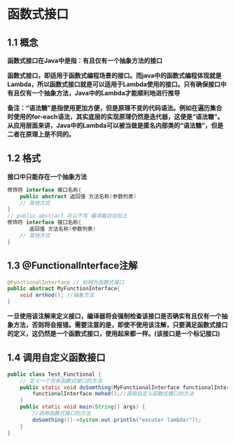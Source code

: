 # 函数式接口

## 1.1 概念

**函数式接口在Java中是指：有且仅有一个抽象方法的接口**

**函数式接口，即适用于函数式编程场景的接口。而java中的函数式编程体现就是Lambda，所以函数式接口就是可以适用于Lambda使用的接口。只有确保接口中有且仅有一个抽象方法，Java中的Lambda才能顺利地进行推导**

**备注：“语法糖"是指使用更加方便，但是原理不变的代码语法。例如在遍历集合时使用的for-each语法，其实底层的实现原理仍然是迭代器，这便是“语法糖”。从应用层面来讲，Java中的Lambda可以被当做是匿名内部类的“语法糖”，但是二者在原理上是不同的。**

## 1.2 格式

**接口中只能存在一个抽象方法**

```java
修饰符 interface 接口名称{
    public abstract 返回值 方法名称(参数列表)
    // 其他方式 
}
// public abstract 可以不写 编译器自动加上
修饰符 interface 接口名称{
       返回值 方法名称(参数列表)
    // 其他方式 
}
```

## 1.3 @FunctionalInterface注解

```java
@FunctionalInterface // 标明为函数式接口
public abstract MyFunctionInterface{
    void mrthod(); //抽象方法
}
```

**一旦使用该注解来定义接口，编译器将会强制检查该接口是否确实有且仅有一个抽象方法，否则将会报错。需要注意的是，即使不使用该注解，只要满足函数式接口的定义，这仍然是一个函数式接口，使用起来都一样。(该接口是一个标记接口)**

## 1.4  调用自定义函数接口

```java
public class Test_Functional {
    // 定义一个含有函数式接口的方法
    public static void doSomthing(MyFunctionalInterface functionalInterface) {
        functionalInterface.mehod();//调用自定义函数式接口的方法
    }
    public static void main(String[] args) {
        //调用函数式接口的方法
        doSomthing(()->System.out.println("excuter lambda!"));
    }
}
```


